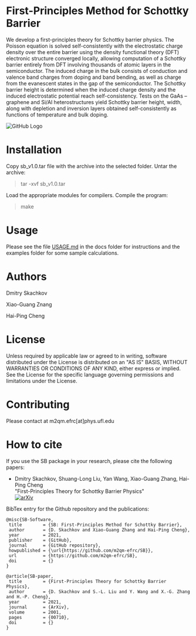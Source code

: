 # First-Principles Method for Schottky Barrier

We develop a first-principles theory for Schottky barrier physics. The Poisson equation is solved self-consistently with the electrostatic charge density over the entire barrier using the density functional theory (DFT) electronic structure converged locally, allowing computation of a Schottky barrier entirely from DFT involving thousands of atomic layers in the semiconductor. The induced charge in the bulk consists of conduction and valence band charges from doping and band bending, as well as charge from the evanescent states in the gap of the semiconductor. The Schottky barrier height is determined when the induced charge density and the induced electrostatic potential reach self-consistency. Tests on the GaAs – graphene and Si/Al heterostructures yield Schottky barrier height, width, along with depletion and inversion layers obtained self-consistently as functions of temperature and bulk doping.

![GitHub Logo](https://github.com/Dmitry-Skachkov/SchottkyBarrier/blob/main/Docs/logo.jpg)


# Installation

Copy sb_v1.0.tar file with the archive into the selected folder. Untar the archive:

> tar -xvf sb_v1.0.tar

Load the appropriate modules for compilers. Compile the program:

> make

# Usage

Please see the file [USAGE.md](Docs/USAGE.md) in the docs folder for instructions and the examples folder for some sample calculations.

# Authors

Dmitry Skachkov

Xiao-Guang Znang

Hai-Ping Cheng

# License

Unless required by applicable law or agreed to in writing, software distributed under the License is distributed on an "AS IS" BASIS, WITHOUT WARRANTIES OR CONDITIONS OF ANY KIND, either express or implied. See the License for the specific language governing permissions and limitations under the License.

# Contributing

Please contact at m2qm.efrc[at]phys.ufl.edu

# How to cite

If you use the SB package in your research, please cite the following papers:

* Dmitry Skachkov, Shuang-Long Liu, Yan Wang, Xiao-Guang Zhang, Hai-Ping Cheng  
"First-Principles Theory for Schottky Barrier Physics"    
[![arXiv](https://img.shields.io/badge/arXiv-2001.00710-b31b1b.svg?style=plastic)](https://arxiv.org/abs/2001.00710)


BibTex entry for the Github repository and the publications:

    @misc{SB-Software,
     title        = {SB: First-Principles Method for Schottky Barrier},
     author       = {D. Skachkov and Xiao-Guang Zhang and Hai-Ping Cheng},
     year         = 2021,
     publisher    = {GitHub},
     journal      = {GitHub repository},
     howpublished = {\url{https://github.com/m2qm-efrc/SB}},
     url          = {https://github.com/m2qm-efrc/SB},
     doi          = {}
    }
   
    @article{SB-paper,
     title        = {First-Principles Theory for Schottky Barrier Physics},
     author       = {D. Skachkov and S.-L. Liu and Y. Wang and X.-G. Zhang and H.-P. Cheng},
     year         = 2021,
     journal      = {ArXiv},
     volume       = 2001,
     pages        = {00710},
     doi          = {}
    }
   






